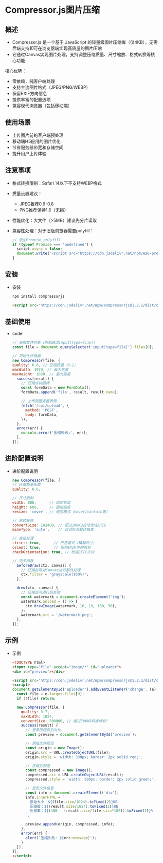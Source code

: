 # Compressor.js图片压缩

## 概述

+ Compressor.js 是一个基于 JavaScript 的轻量级图片压缩库（仅4KB），无需后端支持即可在浏览器端实现高质量的图片压缩
+ 它通过Canvas实现图片处理，支持调整压缩质量、尺寸缩放、格式转换等核心功能

核心优势：

  + 零依赖，纯客户端处理
  + 支持主流图片格式（JPEG/PNG/WEBP）
  + 保留EXIF方向信息
  + 提供丰富的配置选项
  + 兼容现代浏览器（包括移动端）

## 使用场景

+ 上传图片前的客户端预处理
+ 移动端H5应用的图片优化
+ 节省服务器带宽和存储空间
+ 提升用户上传体验

## 注意事项

+ 格式转换限制：Safari 14以下不支持WEBP格式

+ 质量设置建议：

  + JPEG推荐0.6-0.8
  + PNG推荐保持1.0（无损）

+ 性能优化：大文件（>5MB）建议先分片读取

+ 兼容性处理：对于旧版浏览器需要polyfill：

  ```js
  // 添加Promise polyfill
  if (typeof Promise === 'undefined') {
    script.async = false;
    document.write('<script src="https://cdn.jsdelivr.net/npm/es6-promise@4.2.8/dist/es6-promise.auto.min.js"><\/script>');
  }
  ```

## 安装

+ 安装

  ```bash
  npm install compressorjs
  ```

  ```html
  <script src="https://cdn.jsdelivr.net/npm/compressorjs@1.2.1/dist/compressor.min.js"></script>
  ```

## 基础使用

+ code

  ```js
  // 获取文件对象（例如通过input[type=file]）
  const file = document.querySelector('input[type=file]').files[0];

  // 初始化压缩器
  new Compressor(file, {
  quality: 0.8, // 压缩质量（0-1）
  maxWidth: 1920, // 最大宽度
  maxHeight: 1080, // 最大高度
    success(result) {
      // 压缩成功回调
      const formData = new FormData();
      formData.append('file', result, result.name);

      // 上传到服务器示例
      fetch('/api/upload', {
        method: 'POST',
        body: formData,
      });
    },
    error(err) {
      console.error('压缩失败:', err);
    },
  });
  ```

## 进阶配置说明

+ 进阶配置说明

  ```js
  new Compressor(file, {
  // 压缩质量配置
  quality: 0.6,

  // 尺寸限制
  width: 800,      // 固定宽度
  height: 600,     // 固定高度
  resize: 'cover', // 缩放模式（cover/contain等）

  // 格式转换
  convertSize: 102400, // 超过100KB自动转成JPEG
  mimeType: 'auto',    // 自动检测最佳格式

  // 高级处理
  strict: true,      // 严格模式（精确尺寸）
  orient: true,      // 保持EXIF方向信息
  checkOrientation: true, // 检查EXIF方向

  // 钩子函数
    beforeDraw(ctx, canvas) {
      // 压缩前可对Canvas进行额外处理
      ctx.filter = 'grayscale(100%)';
    },

    drew(ctx, canvas) {
      // 压缩后可进行后处理
      const watermark = document.createElement('img');
      watermark.onload = () => {
        ctx.drawImage(watermark, 10, 10, 100, 50);
      };
      watermark.src = '/watermark.png';
    },
  });
  ```

## 示例

+ 示例

  ```html
  <!DOCTYPE html>
  <input type="file" accept="image/*" id="uploader">
  <div id="preview"></div>

  <script src="https://cdn.jsdelivr.net/npm/compressorjs@1.2.1/dist/compressor.min.js"></script>
  <script>
  document.getElementById('uploader').addEventListener('change', (e) => {
    const file = e.target.files[0];
    if (!file) return;

    new Compressor(file, {
      quality: 0.7,
      maxWidth: 1024,
      convertSize: 500000, // 超过500KB转成WEBP
      success(result) {
        // 显示压缩前后对比
        const preview = document.getElementById('preview');

        // 原始文件预览
        const origin = new Image();
        origin.src = URL.createObjectURL(file);
        origin.style = 'width: 300px; border: 2px solid red;';

        // 压缩后预览
        const compressed = new Image();
        compressed.src = URL.createObjectURL(result);
        compressed.style = 'width: 300px; border: 2px solid green;';

        // 显示文件信息
        const info = document.createElement('div');
        info.innerHTML = `
          原始大小：${(file.size/1024).toFixed(2)}KB
          压缩后：${(result.size/1024).toFixed(2)}KB
          压缩率：${(100 - (result.size/file.size*100)).toFixed(1)}%
        `;

        preview.append(origin, compressed, info);
      },
      error(err) {
        alert(`压缩失败: ${err.message}`);
      }
    });
  });
  </script>
  ```

